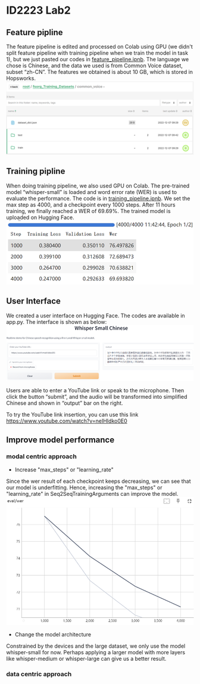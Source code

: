 # ID2223 Lab2
## Feature pipline
The feature pipeline is edited and processed on Colab using GPU (we didn't split feature pipeline with training pipeline when we train the model in task 1), but we just pasted our codes in [feature_pipeline.ipnb](https://github.com/CleanRipple/ID2223/blob/main/lab2/feature_pipeline.ipynb). The language we chose is Chinese, and the data we used is from Common Voice dataset, subset “zh-CN”. The features we obtained is about 10 GB, which is stored in Hopsworks.
![hopsworks files](https://github.com/CleanRipple/ID2223/blob/main/lab2/pictures/hopsworks.png)

## Training pipline
When doing training pipeline, we also used GPU on Colab. The pre-trained model “whisper-small” is loaded and word error rate (WER) is used to evaluate the performance. The code is in [training_pipeline.ipnb](https://github.com/CleanRipple/ID2223/blob/main/lab2/training_pipeline.ipynb). We set the max step as 4000, and a checkpoint every 1000 steps. After 11 hours training, we finally reached a WER of 69.69%. The trained model is uploaded on Hugging Face.
![checkpoint results](https://github.com/CleanRipple/ID2223/blob/main/lab2/pictures/checkpoint.png)

## User Interface
We created a user interface on Hugging Face. The codes are available in app.py. The interface is shown as below:
![translate](https://github.com/CleanRipple/ID2223/blob/main/lab2/pictures/translate.png)

Users are able to enter a YouTube link or speak to the microphone. Then click the button “submit”, and the audio will be transformed into simplified Chinese and shown in “output” bar on the right.

To try the YouTube link insertion, you can use this link https://www.youtube.com/watch?v=neIHIdko0E0

## Improve model performance
### modal centric approach
- Increase "max_steps" or "learning_rate"

Since the wer result of each checkpoint keeps decreasing, we can see that our model is underfitting. Hence, increasing the "max_steps" or "learning_rate" in Seq2SeqTrainingArguments can improve the model.
![wer](https://github.com/CleanRipple/ID2223/blob/main/lab2/pictures/wer_pic.png)

- Change the model architecture

Constrained by the devices and the large dataset, we only use the model whisper-small for now. Perhaps applying a larger model with more layers like whisper-medium or whisper-large can give us a better result.

### data centric approach
